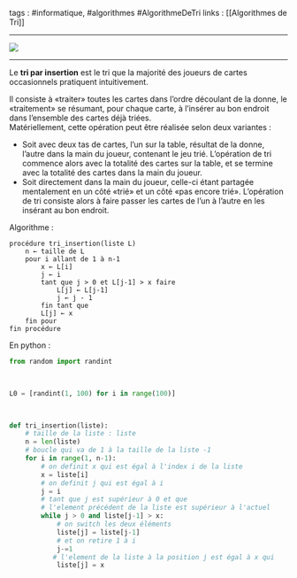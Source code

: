tags : #informatique, #algorithmes #AlgorithmeDeTri
links : [[Algorithmes de Tri]]

---

![](https://upload.wikimedia.org/wikipedia/commons/0/0f/Insertion-sort-example-300px.gif)

---

Le **tri par insertion** est le tri que la majorité des joueurs de cartes occasionnels pratiquent intuitivement.

Il consiste à «traiter» toutes les cartes dans l’ordre découlant de la donne, le «traitement» se résumant, pour chaque carte, à l’insérer au bon endroit dans l’ensemble des cartes déjà triées.  
Matériellement, cette opération peut être réalisée selon deux variantes :

- Soit avec deux tas de cartes, l’un sur la table, résultat de la donne, l’autre dans la main du joueur, contenant le jeu trié. L’opération de tri commence alors avec la totalité des cartes sur la table, et se termine avec la totalité des cartes dans la main du joueur.
- Soit directement dans la main du joueur, celle-ci étant partagée mentalement en un côté «trié» et un côté «pas encore trié». L’opération de tri consiste alors à faire passer les cartes de l’un à l’autre en les insérant au bon endroit.


Algorithme :

```pseudo-code
procédure tri_insertion(liste L)
	n ← taille de L
	pour i allant de 1 à n-1
		x ← L[i]
		j ← i
		tant que j > 0 et L[j-1] > x faire
			L[j] ← L[j-1]
			j ← j - 1
		fin tant que
		L[j] ← x
	fin pour 
fin procédure
``` 


En python :

```python
from random import randint

  

L0 = [randint(1, 100) for i in range(100)]

  

def tri_insertion(liste):
 	# taille de la liste : liste
	n = len(liste)
	# boucle qui va de 1 à la taille de la liste -1
 	for i in range(1, n-1):
		# on definit x qui est égal à l'index i de la liste
		x = liste[i]
		# on definit j qui est égal à i
		j = i
		# tant que j est supérieur à 0 et que
		# l'element précédent de la liste est supérieur à l'actuel
		while j > 0 and liste[j-1] > x:
			# on switch les deux éléments
			liste[j] = liste[j-1]
			# et on retire 1 à i
			j-=1
		   # l'element de la liste à la position j est égal à x qui 	est l'element actuel
			liste[j] = x
```
